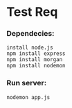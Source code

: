 # Test Req
### Dependecies:
```
install node.js
npm install express
npm install morgan
npm install nodemon
```

### Run server:
```
nodemon app.js
```
